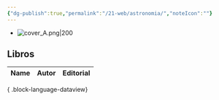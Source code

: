 ```yaml
---
{"dg-publish":true,"permalink":"/21-web/astronomia/","noteIcon":""}
---
```


- ![cover_A.png|200](/img/user/11%20%C3%81reas%20%E2%9A%99/02%20Biblioteca/%F0%9F%92%BE%20Adjuntos/cover_A.png)
## Libros 
| Name | Autor | Editorial |
| ---- | ----- | --------- |

{ .block-language-dataview}